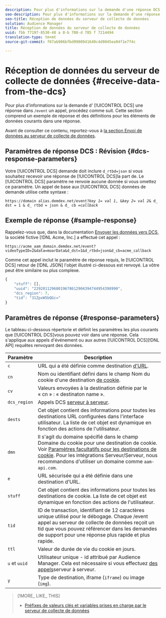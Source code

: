 ```yaml
---
description: Pour plus d'informations sur la demande d'une réponse DCS dans un appel /event, procédez comme suit. Cette section comprend un exemple de réponse et des définitions pour les éléments de données courants dans une réponse.
seo-description: Pour plus d'informations sur la demande d'une réponse DCS dans un appel /event, procédez comme suit. Cette section comprend un exemple de réponse et des définitions pour les éléments de données courants dans une réponse.
seo-title: Réception de données du serveur de collecte de données
solution: Audience Manager
title: Réception de données du serveur de collecte de données
uuid: fbb 77197-8530-48 a 8-b 708-d 785 f 7214494
translation-type: tm+mt
source-git-commit: f67ab906bfbd9900941649c4d9045ea94f1e7f4c

---
```



# Réception de données du serveur de collecte de données {#receive-data-from-the-dcs}

Pour plus d'informations sur la demande d' [!UICONTROL DCS] une réponse dans `/event` un appel, procédez comme suit. Cette section comprend un exemple de réponse et des définitions pour les éléments de données courants dans une réponse.

Avant de consulter ce contenu, reportez-vous à [la section Envoi de données au serveur de collecte de données](../../../api/dcs-intro/dcs-event-calls/dcs-url-send.md).

## Paramètres de réponse DCS : Révision {#dcs-response-parameters}

Votre [!UICONTROL DCS] demande doit inclure `d_rtbd=json` si vous souhaitez recevoir une réponse de [!UICONTROL DCS]la part de. Le [!UICONTROL DCS] paramètre ne renvoie aucune donnée si vous omettez ce paramètre. Un appel de base aux [!UICONTROL DCS] données de demande utilise cette syntaxe :

<pre><code>https://domain alias.demdex.net/event<i></i>?<i>key 1</i>= <i>val 1</i>, &amp;<i>key 2</i>= <i>val 2</i>&amp; d_ dst = 1 &amp; d_ rtbd = json &amp; d_ cb =<i>callback</i></code>
</pre>

## Exemple de réponse {#sample-response}

Rappelez-vous que, dans la documentation [Envoyer les données vers DCS,](../../../api/dcs-intro/dcs-event-calls/dcs-url-send.md) la société fictive [!DNL Acme, Inc.] a effectué cet appel :

`https://acme_aam_domain.demdex.net/event?videoTypeID=2&data=moarData&d_dst=1&d_rtbd=json&d_cb=acme_callback`

Comme cet appel inclut le paramètre de réponse requis, le [!UICONTROL DCS] retour de [!DNL JSON] l'objet illustré ci-dessous est renvoyé. La vôtre peut être similaire ou plus complexe.

```js
{
    "stuff": [],
    "uuid": "22920112968019678612904394744954398990",
    "dcs_region": 7,
    "tid": "31ZpxW5bQGc="
}
```

## Paramètres de réponse {#response-parameters}

Le tableau ci-dessous répertorie et définit les paramètres les plus courants que [!UICONTROL DCS]vous pouvez voir dans une réponse. Cela s'applique aux appels d'événement ou aux autres [!UICONTROL DCS][!DNL API] requêtes renvoyant des données.

| Paramètre | Description |
|--- |--- |
| `c` | URL qui a été définie comme destination [d'URL](../../../features/destinations/create-url-destination.md). |
| `cn` | Nom ou identifiant défini dans le champ Nom du cookie d'une destination [de cookie](../../../features/destinations/create-cookie-destination.md). |
| `cv` | Valeurs envoyées à la destination définie par le « cn » : « destinaton name ». |
| `dcs_region` | Appels DCS [serveur à serveur](../../../api/dcs-intro/dcs-api-reference/dcs-regions.md). |
| `dests` | Cet objet contient des informations pour toutes les destinations URL configurées dans l'interface utilisateur. La liste de cet objet est dynamique en fonction des actions de l'utilisateur. |
| `dmn` | Il s'agit du domaine spécifié dans le champ Domaine du cookie pour une destination de cookie. Voir [Paramètres facultatifs pour les destinations de cookie](../../../features/destinations/cookie-destination-options.md). Pour les intégrations Serveur/Serveur, nous recommandons d'utiliser un domaine comme `aam-api.com`. |
| `e` | URL sécurisée qui a été définie dans une destination d'URL. |
| `stuff` | Cet objet contient des informations pour toutes les destinations de cookie. La liste de cet objet est dynamique en fonction des actions de l'utilisateur. |
| `tid` | ID de transaction, identifiant de 12 caractères unique utilisé pour le débogage. Chaque /event appel au serveur de collecte de données reçoit un tid que vous pouvez référencer dans les demandes de support pour une réponse plus rapide et plus rapide. |
| `ttl` | Valeur de durée de vie du cookie en jours. |
| `u` et `uuid` | Utilisateur unique - id attribué par Audience Manager. Cela est nécessaire si vous effectuez [des appels](../../../api/dcs-intro/dcs-s2s/dcs-s2s-calls.md)serveur à serveur. |
| `y` | Type de destination, iframe (`iframe`) ou image (`img`). |

>[!MORE_ LIKE_ THIS]
>
>* [Préfixes de valeurs clés et variables prises en charge par le serveur de collecte de données](../../../api/dcs-intro/dcs-api-reference/dcs-keys.md)

